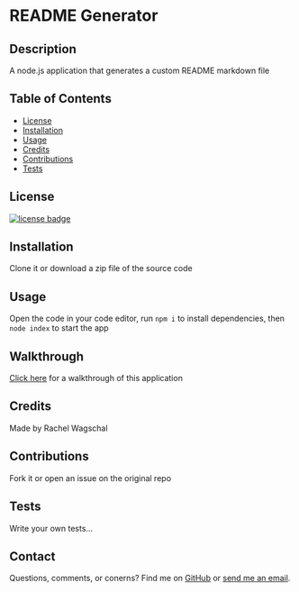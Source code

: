 # README Generator

## Description

A node.js application that generates a custom README markdown file

## Table of Contents

* [License](#license)
* [Installation](#installation)
* [Usage](#usage)
* [Credits](#credits)
* [Contributions](#contributions)
* [Tests](#tests)


## License
    
[![license badge](https://img.shields.io/static/v1?label=license&message=MIT&color=important)](https://opensource.org/licenses/MIT)

## Installation

Clone it or download a zip file of the source code

## Usage

Open the code in your code editor, run `npm i` to install dependencies, then `node index` to start the app

## Walkthrough

[Click here](./assets/READMEgenerator-walkthrough.mov) for a walkthrough of this application

## Credits

Made by Rachel Wagschal

## Contributions

Fork it or open an issue on the original repo

## Tests

Write your own tests...

## Contact

Questions, comments, or conerns? Find me on [GitHub](https://github.com/rawagschal/) or [send me an email](mailto:rawagschal@gmail.com).